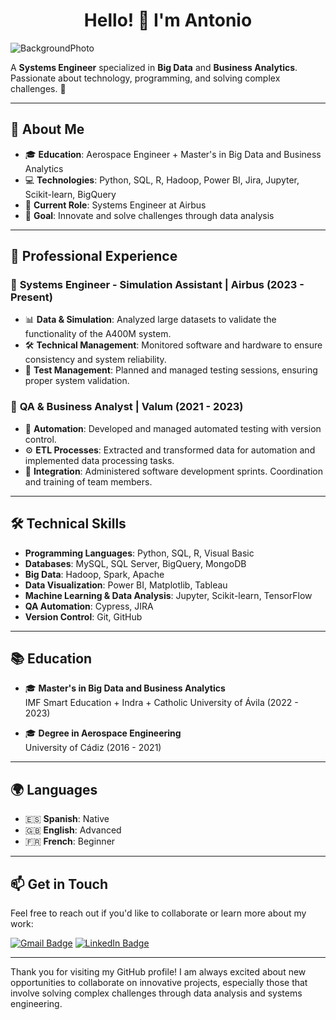 <h1 align="center">Hello! 👋 I'm <strong>Antonio</strong></h1>

![BackgroundPhoto](https://github.com/user-attachments/assets/e60491c1-3e67-480f-97e3-645a4eb8d677)

A **Systems Engineer** specialized in **Big Data** and **Business Analytics**. Passionate about technology, programming, and solving complex challenges. 🚀

---

## 🌟 About Me

- 🎓 **Education**: Aerospace Engineer + Master's in Big Data and Business Analytics
- 💻 **Technologies**: Python, SQL, R, Hadoop, Power BI, Jira, Jupyter, Scikit-learn, BigQuery
- 🚀 **Current Role**: Systems Engineer at Airbus
- 🎯 **Goal**: Innovate and solve challenges through data analysis

---

## 💼 Professional Experience

### 🔹 **Systems Engineer - Simulation Assistant** | Airbus (2023 - Present)
- 📊 **Data & Simulation**: Analyzed large datasets to validate the functionality of the A400M system.
- 🛠️ **Technical Management**: Monitored software and hardware to ensure consistency and system reliability.
- 📅 **Test Management**: Planned and managed testing sessions, ensuring proper system validation.

### 🔹 **QA & Business Analyst** | Valum (2021 - 2023)
- 🔄 **Automation**: Developed and managed automated testing with version control.
- ⚙️ **ETL Processes**: Extracted and transformed data for automation and implemented data processing tasks.
- 💼 **Integration**: Administered software development sprints. Coordination and training of team members.

---

## 🛠️ Technical Skills

- **Programming Languages**: Python, SQL, R, Visual Basic
- **Databases**: MySQL, SQL Server, BigQuery, MongoDB
- **Big Data**: Hadoop, Spark, Apache
- **Data Visualization**: Power BI, Matplotlib, Tableau
- **Machine Learning & Data Analysis**: Jupyter, Scikit-learn, TensorFlow
- **QA Automation**: Cypress, JIRA
- **Version Control**: Git, GitHub

---

## 📚 Education

- 🎓 **Master's in Big Data and Business Analytics**  
  IMF Smart Education + Indra + Catholic University of Ávila (2022 - 2023)
  
- 🎓 **Degree in Aerospace Engineering**  
  University of Cádiz (2016 - 2021)

---

## 🌍 Languages

- 🇪🇸 **Spanish**: Native
- 🇬🇧 **English**: Advanced
- 🇫🇷 **French**: Beginner

---

## 📫 Get in Touch

Feel free to reach out if you'd like to collaborate or learn more about my work:

[![Gmail Badge](https://img.shields.io/badge/-alvdel.antonio@gmail.com-red?style=flat-square&logo=Gmail&logoColor=white)](mailto:alvdel.antonio@gmail.com)
[![LinkedIn Badge](https://img.shields.io/badge/-Antonio%20Alvarez%20Delgado-blue?style=flat-square&logo=Linkedin&logoColor=white)](https://www.linkedin.com/in/antonio-alvarez-delgado-0b46451b3) <!-- Make sure to update this link with your real profile -->

---

Thank you for visiting my GitHub profile! I am always excited about new opportunities to collaborate on innovative projects, especially those that involve solving complex challenges through data analysis and systems engineering.
